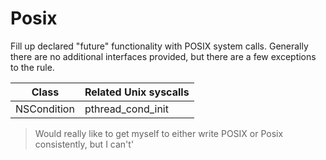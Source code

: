 # Posix

Fill up declared "future" functionality with POSIX system calls.
Generally there are no additional interfaces provided, but there
are a few exceptions to the rule.

Class             | Related Unix syscalls
------------------|----------------------
NSCondition       | pthread_cond_init

> Would really like to get myself to either write POSIX or Posix
> consistently, but I can't'
